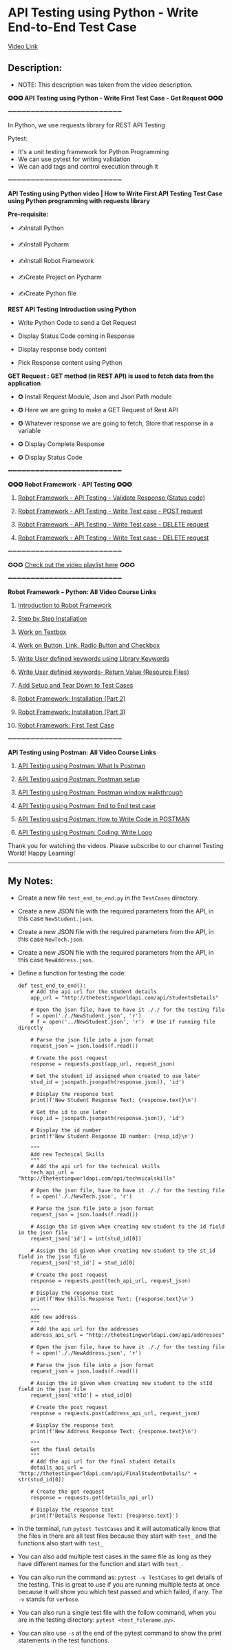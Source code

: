 # API Testing using Python - Write End-to-End Test Case

[Video Link](https://youtu.be/itrgje2oqqU)

## Description: 
 - NOTE: This description was taken from the video description.

**✪✪✪ API Testing using Python - Write First Test Case - Get Request ✪✪✪**

➖➖➖➖➖➖➖➖➖➖➖➖➖➖➖➖➖➖➖➖➖➖➖➖➖  

In Python, we use requests library for REST API Testing  

Pytest: 
  - It's a unit testing framework for Python Programming  
  - We can use pytest for writing validation
  - We can add tags and control execution through it
  

➖➖➖➖➖➖➖➖➖➖➖➖➖➖➖➖➖➖➖➖➖➖➖➖➖  

**API Testing using Python video | How to Write First API Testing Test Case using Python programming with requests library**

**Pre-requisite:**

  - ✍Install Python
	
  - ✍Install Pycharm
	
  - ✍Install Robot Framework
	
  - ✍Create Project on Pycharm
	
  - ✍Create Python file

**REST API Testing Introduction using Python**

   - Write Python Code to send a Get Request
	 
   - Display Status Code coming in Response
	 
   - Display response body content
	 
   - Pick Response content using Python

**GET Request :  GET method (in REST API) is used to fetch data from the application**

- ✪ Install Request Module, Json and Json Path module
  
- ✪ Here we are going to make a GET Request of Rest API
  
- ✪ Whatever response we are going to fetch, Store that response in a variable 
  
- ✪ Display Complete Response
  
- ✪ Display Status Code

➖➖➖➖➖➖➖➖➖➖➖➖➖➖➖➖➖➖➖➖➖➖➖➖➖   

**✪✪✪ Robot Framework - API Testing ✪✪✪**

1. [Robot Framework - API Testing - Validate Response (Status code)](https://youtu.be/Mexu6NubeXQ) 
   
2. [Robot Framework - API Testing - Write Test case - POST request](https://youtu.be/nrY7usa22Xo) 
   
3. [Robot Framework - API Testing - Write Test case - DELETE request](https://youtu.be/8gf_MdBEwUM) 
   
4. [Robot Framework - API Testing - Write Test case - DELETE request](https://youtu.be/OyhlXJ_nlQk)

➖➖➖➖➖➖➖➖➖➖➖➖➖➖➖➖➖➖➖➖➖➖➖➖➖

✪✪✪ [Check out the video playlist here](https://www.youtube.com/channel/UCsdoSHH5bucBf_wwtvWJfnQ/playlists) ✪✪✪

➖➖➖➖➖➖➖➖➖➖➖➖➖➖➖➖➖➖➖➖➖➖➖➖➖

**Robot Framework – Python: All Video Course Links**

1. [Introduction to Robot Framework](https://youtu.be/cRgNs4H0OR0)
   
2. [Step by Step Installation](https://youtu.be/38HPxnrXMHo)
   
3. [Work on Textbox](https://youtu.be/7xCaZMrSsx8)
   
4. [Work on Button, Link, Radio Button and Checkbox](https://youtu.be/DBg0TZGTAkg)
   
5. [Write User defined keywords using Library Keywords](https://youtu.be/yYLfCbqxG1U)
   
6. [Write User defined keywords- Return Value (Resource Files)](https://youtu.be/i7IBt69Yk7o)
   
7. [Add Setup and Tear Down to Test Cases](https://youtu.be/2eF_hhOLGTQ)

3. [Robot Framework: Installation (Part 2)](https://youtu.be/NfzEZOXwA0M) 
   
4. [Robot Framework: Installation (Part 3)](https://youtu.be/uzfppzs6fpI)
   
5. [Robot Framework: First Test Case](https://youtu.be/cmwCi1TGPC4)

➖➖➖➖➖➖➖➖➖➖➖➖➖➖➖➖➖➖➖➖➖➖➖➖➖

**API Testing using Postman: All Video Course Links**

1. [API Testing using Postman: What Is Postman](https://youtu.be/vlHPLTcWqJs)
   
2. [API Testing using Postman: Postman setup](https://youtu.be/3eUSBeljEmM)
   
3. [API Testing using Postman: Postman window walkthrough](https://youtu.be/1SEis_JDPoY)
   
4. [API Testing using Postman: End to End test case](https://youtu.be/qDb7v9MrQ38)
   
5. [API Testing using Postman: How to Write Code in POSTMAN](https://youtu.be/1FxKWHeAcDs)
   
6. [API Testing using Postman: Coding: Write Loop](https://youtu.be/C3JaeNQcs9o)

Thank you for watching the videos. Please subscribe to our channel Testing World!
Happy Learning!

---

## My Notes:

- Create a new file `test_end_to_end.py` in the `TestCases` directory.

- Create a new JSON file with the required parameters from the API, in this case `NewStudent.json`.

- Create a new JSON file with the required parameters from the API, in this case `NewTech.json`.

- Create a new JSON file with the required parameters from the API, in this case `NewAddress.json`.

- Define a function for testing the code:

  ```
  def test_end_to_end():
      # Add the api url for the student details
      app_url = "http://thetestingworldapi.com/api/studentsDetails"
  
      # Open the json file, have to have it ././ for the testing file
      f = open('././NewStudent.json', 'r')
      # f = open('../NewStudent.json', 'r')  # Use if running file directly
  
      # Parse the json file into a json format
      request_json = json.loads(f.read())
  
      # Create the post request
      response = requests.post(app_url, request_json)
  
      # Get the student id assigned when created to use later
      stud_id = jsonpath.jsonpath(response.json(), 'id')
  
      # Display the response text
      print(f'New Student Response Text: {response.text}\n')
  
      # Get the id to use later
      resp_id = jsonpath.jsonpath(response.json(), 'id')
  
      # Display the id number
      print(f'New Student Response ID number: {resp_id}\n')
  
      """
      Add new Technical Skills
      """
      # Add the api url for the technical skills
      tech_api_url = "http://thetestingworldapi.com/api/technicalskills"
  
      # Open the json file, have to have it ././ for the testing file
      f = open('././NewTech.json', 'r')
  
      # Parse the json file into a json format
      request_json = json.loads(f.read())
  
      # Assign the id given when creating new student to the id field in the json file
      request_json['id'] = int(stud_id[0])
  
      # Assign the id given when creating new student to the st_id field in the json file
      request_json['st_id'] = stud_id[0]
  
      # Create the post request
      response = requests.post(tech_api_url, request_json)
  
      # Display the response text
      print(f'New Skills Response Text: {response.text}\n')
  
      """
      Add new address
      """
      # Add the api url for the addresses
      address_api_url = "http://thetestingworldapi.com/api/addresses"
  
      # Open the json file, have to have it ././ for the testing file
      f = open('././NewAddress.json', 'r')
  
      # Parse the json file into a json format
      request_json = json.loads(f.read())
  
      # Assign the id given when creating new student to the stId field in the json file
      request_json['stId'] = stud_id[0]
  
      # Create the post request
      response = requests.post(address_api_url, request_json)
  
      # Display the response text
      print(f'New Address Response Text: {response.text}\n')
  
      """
      Get the final details
      """
      # Add the api url for the final student details
      details_api_url = "http://thetestingworldapi.com/api/FinalStudentDetails/" + str(stud_id[0])
  
      # Create the get request
      response = requests.get(details_api_url)
  
      # Display the response text
      print(f'Details Response Text: {response.text}')
  ```
  
- In the terminal, run `pytest TestCases` and it will automatically know that the files in there are all test files because they start with `test_` and the functions also start with `test_`

- You can also add multiple test cases in the same file as long as they have different names for the function and start with `test_`.

- You can also run the command as: `pytest -v TestCases` to get details of the testing. This is great to use if you are running multiple tests at once because it will show you which test passed and which failed, if any. The `-v` stands for `verbose`.

- You can also run a single test file with the follow command, when you are in the testing directory: `pytest <test_filename.py>`.

- You can also use `-s` at the end of the pytest command to show the print statements in the test functions.

